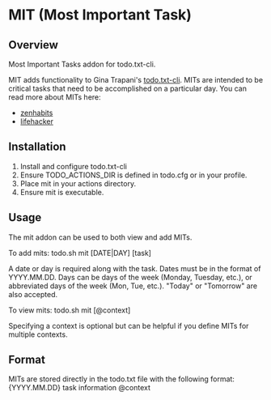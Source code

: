 MIT (Most Important Task)
=========================

Overview
--------

Most Important Tasks addon for todo.txt-cli.

MIT adds functionality to Gina Trapani's [todo.txt-cli](https://github.com/ginatrapani/todo.txt-cli).  MITs are intended to be critical tasks that need to be accomplished on a particular day.  You can read more about MITs here:

* [zenhabits](http://zenhabits.net/purpose-your-day-most-important-task/)
* [lifehacker](http://lifehacker.com/software/top/geek-to-live--control-your-workday-187074.php)

Installation
------------

1. Install and configure todo.txt-cli
2. Ensure TODO_ACTIONS_DIR is defined in todo.cfg or in your profile.
3. Place mit in your actions directory.
4. Ensure mit is executable.

Usage
-----

The mit addon can be used to both view and add MITs.

To add mits:
    todo.sh mit [DATE|DAY] [task]

A date or day is required along with the task.  Dates must be in the format of YYYY.MM.DD.  Days can be days of the week (Monday, Tuesday, etc.), or abbreviated days of the week (Mon, Tue, etc.).  "Today" or "Tomorrow" are also accepted.

To view mits:
    todo.sh mit [@context]

Specifying a context is optional but can be helpful if you define MITs for multiple contexts.

Format
------

MITs are stored directly in the todo.txt file with the following format:
    {YYYY.MM.DD} task information @context
